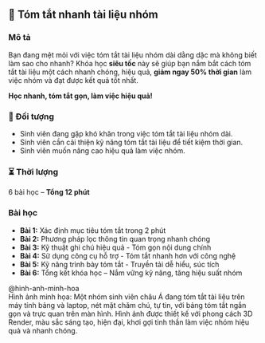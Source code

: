 ## 📌 Tóm tắt nhanh tài liệu nhóm

### Mô tả  
Bạn đang mệt mỏi với việc tóm tắt tài liệu nhóm dài dằng dặc mà không biết làm sao cho nhanh? Khóa học **siêu tốc** này sẽ giúp bạn nắm bắt cách tóm tắt tài liệu một cách nhanh chóng, hiệu quả, **giảm ngay 50% thời gian** làm việc nhóm và đạt được kết quả tốt nhất. 

**Học nhanh, tóm tắt gọn, làm việc hiệu quả!**  

### 🎯 Đối tượng  
- Sinh viên đang gặp khó khăn trong việc tóm tắt tài liệu nhóm dài.  
- Sinh viên cần cải thiện kỹ năng tóm tắt tài liệu để tiết kiệm thời gian.  
- Sinh viên muốn nâng cao hiệu quả làm việc nhóm.  

### ⏳ Thời lượng  
6 bài học – **Tổng 12 phút**  

### Bài học  
- **Bài 1:** Xác định mục tiêu tóm tắt trong 2 phút  
- **Bài 2:** Phương pháp lọc thông tin quan trọng nhanh chóng  
- **Bài 3:** Kỹ thuật ghi chú hiệu quả - Tóm gọn nội dung chính  
- **Bài 4:** Sử dụng công cụ hỗ trợ - Tóm tắt nhanh hơn với công nghệ  
- **Bài 5:** Kỹ năng trình bày tóm tắt - Truyền tải dễ hiểu, súc tích  
- **Bài 6:** Tổng kết khóa học – Nắm vững kỹ năng, tăng hiệu suất nhóm  

@hinh-anh-minh-hoa  
Hình ảnh minh họa: Một nhóm sinh viên châu Á đang tóm tắt tài liệu trên máy tính bảng và laptop, nét mặt chăm chú, tự tin, với bảng tóm tắt ngắn gọn và trực quan trên màn hình. Hình ảnh được thiết kế với phong cách 3D Render, màu sắc sáng tạo, hiện đại, khơi gợi tinh thần làm việc nhóm hiệu quả và nhanh chóng.